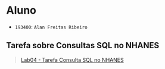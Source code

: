 # Aluno
* `193400`: `Alan Freitas Ribeiro`

## Tarefa sobre Consultas SQL no NHANES

> [Lab04 - Tarefa Consulta SQL no NHANES](https://github.com/Necctares/MC536/blob/main/lab04/notebook/lab04-sql-advanced.ipynb)
